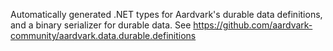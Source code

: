 Automatically generated .NET types for Aardvark's durable data definitions, and
a binary serializer for durable data.
See https://github.com/aardvark-community/aardvark.data.durable.definitions

